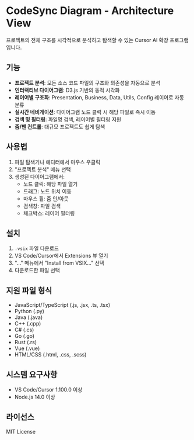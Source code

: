 # CodeSync Diagram - Architecture View

프로젝트의 전체 구조를 시각적으로 분석하고 탐색할 수 있는 Cursor AI 확장 프로그램입니다.

## 기능

- **프로젝트 분석**: 모든 소스 코드 파일의 구조와 의존성을 자동으로 분석
- **인터랙티브 다이어그램**: D3.js 기반의 동적 시각화
- **레이어별 구조화**: Presentation, Business, Data, Utils, Config 레이어로 자동 분류
- **실시간 네비게이션**: 다이어그램 노드 클릭 시 해당 파일로 즉시 이동
- **검색 및 필터링**: 파일명 검색, 레이어별 필터링 지원
- **줌/팬 컨트롤**: 대규모 프로젝트도 쉽게 탐색

## 사용법

1. 파일 탐색기나 에디터에서 마우스 우클릭
2. "프로젝트 분석" 메뉴 선택
3. 생성된 다이어그램에서:
   - 노드 클릭: 해당 파일 열기
   - 드래그: 노드 위치 이동
   - 마우스 휠: 줌 인/아웃
   - 검색창: 파일 검색
   - 체크박스: 레이어 필터링

## 설치

1. `.vsix` 파일 다운로드
2. VS Code/Cursor에서 Extensions 뷰 열기
3. "..." 메뉴에서 "Install from VSIX..." 선택
4. 다운로드한 파일 선택

## 지원 파일 형식

- JavaScript/TypeScript (.js, .jsx, .ts, .tsx)
- Python (.py)
- Java (.java)
- C++ (.cpp)
- C# (.cs)
- Go (.go)
- Rust (.rs)
- Vue (.vue)
- HTML/CSS (.html, .css, .scss)

## 시스템 요구사항

- VS Code/Cursor 1.100.0 이상
- Node.js 14.0 이상

## 라이선스

MIT License